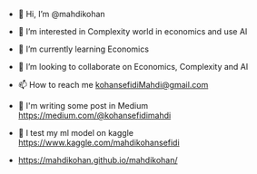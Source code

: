 - 👋 Hi, I’m @mahdikohan
- 👀 I’m interested in Complexity world in economics and use AI
- 🌱 I’m currently learning Economics
- 💞️ I’m looking to collaborate on Economics, Complexity and AI
- 📫 How to reach me kohansefidiMahdi@gmail.com
- 📃 I'm writing some post in Medium https://medium.com/@kohansefidimahdi
- 🧠 I test my ml model on kaggle https://www.kaggle.com/mahdikohansefidi

- https://mahdikohan.github.io/mahdikohan/

<!---
mahdikohan/mahdikohan is a ✨ special ✨ repository because its `README.md` (this file) appears on your GitHub profile.
You can click the Preview link to take a look at your changes.
--->
